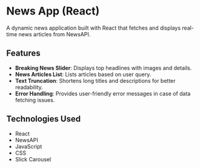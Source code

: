 # News App (React)

A dynamic news application built with React that fetches and displays real-time news articles from NewsAPI.

## Features
- **Breaking News Slider**: Displays top headlines with images and details.
- **News Articles List**: Lists articles based on user query.
- **Text Truncation**: Shortens long titles and descriptions for better readability.
- **Error Handling**: Provides user-friendly error messages in case of data fetching issues.

## Technologies Used
- React
- NewsAPI
- JavaScript
- CSS
- Slick Carousel

